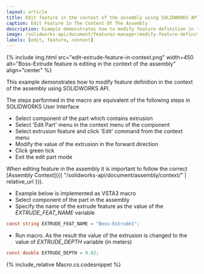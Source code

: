 ```yaml
---
layout: article
title: Edit feature in the context of the assembly using SOLIDWORKS API
caption: Edit Feature In The Context Of The Assembly
description: Example demonstrates how to modify feature definition in the context of the assembly
image: /solidworks-api/document/features-manager/modify-feature-definition-in-context/edit-extrude-feature-in-context.png
labels: [edit, feature, context]
---
```

{% include img.html src="edit-extrude-feature-in-context.png" width=450 alt="Boss-Extrude feature is editing in the context of the assembly" align="center" %}

This example demonstrates how to modify feature definition in the context of the assembly using SOLIDWORKS API.

The steps performed in the macro are equivalent of the following steps in SOLIDWORKS User Interface

* Select component of the part which contains extrusion
* Select 'Edit Part' menu in the context menu of the component
* Select extrusion feature and click 'Edit' command from the context menu
* Modify the value of the extrusion in the forward direction
* Click green tick
* Exit the edit part mode

When editing feature in the assembly it is important to follow the correct [Assembly Context]({{ "/solidworks-api/document/assembly/context/" | relative_url }}).

* Example below is implemented as VSTA3 macro
* Select component of the part in the assembly
* Specify the name of the extrude feature as the value of the *EXTRUDE_FEAT_NAME* variable
~~~ cs
const string EXTRUDE_FEAT_NAME = "Boss-Extrude1";
~~~
* Run macro. As the result the value of the extrusion is changed to the value of *EXTRUDE_DEPTH* variable (in meters)
~~~ cs
const double EXTRUDE_DEPTH = 0.02;
~~~

{% include_relative Macro.cs.codesnippet %}